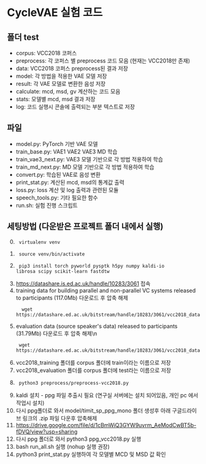 # CycleVAE 실험 코드
## 폴더 test
- corpus: VCC2018 코퍼스
- preprocess: 각 코퍼스 별 preprocess 코드 모음 (현재는 VCC2018만 존재)
- data: VCC2018 코퍼스 preprocess된 결과 저장
- model: 각 방법을 적용한 VAE 모델 저장
- result: 각 VAE 모델로 변환한 음성 저장
- calculate: mcd, msd, gv 계산하는 코드 모음
- stats: 모델별 mcd, msd 결과 저장
- log: 코드 실행시 콘솔에 출력되는 부분 텍스트로 저장
## 파일
- model.py: PyTorch 기반 VAE 모델
- train_base.py: VAE1 VAE2 VAE3 MD 학습
- train_vae3_next.py: VAE3 모델 기반으로 각 방법 적용하여 학습
- train_md_next.py: MD 모델 기반으로 각 방법 적용하여 학습
- convert.py: 학습된 VAE로 음성 변환
- print_stat.py: 계산된 mcd, msd의 통계값 출력
- loss.py: loss 계산 및 log 출력과 관련된 모듈
- speech_tools.py: 기타 필요한 함수
- run.sh: 실험 진행 스크립트

## 세팅방법 (다운받은 프로젝트 폴더 내에서 실행)
0. <code><pre> virtualenv venv </code></pre>
1. <code><pre> source venv/bin/activate </code></pre>
2. <code><pre> pip3 install torch pyworld pysptk h5py numpy kaldi-io librosa scipy scikit-learn fastdtw </code></pre>
3. https://datashare.is.ed.ac.uk/handle/10283/3061 접속
4. training data for building parallel and non-parallel VC systems released to participants (117.0Mb) 다운로드 후 압축 해제
   <pre><code>	wget https://datashare.ed.ac.uk/bitstream/handle/10283/3061/vcc2018_database_training.zip    </code></pre>
5. evaluation data (source speaker's data) released to participants (31.79Mb) 다운로드 후 압축 해제\n
   <pre><code> wget https://datashare.ed.ac.uk/bitstream/handle/10283/3061/vcc2018_database_evaluation.zip </code></pre>
6. vcc2018_training 폴더를 corpus 폴더에 train이라는 이름으로 저장
7. vcc2018_evaluation 폴더를 corpus 폴더에 test라는 이름으로 저장
8. <code><pre> python3 preprocess/preprocess-vcc2018.py </code></pre>
9. kaldi 설치 - ppg 파일 추출시 필요 (연구실 서버에는 설치 되어있음, 개인 pc 에서 작업시 설치) 
10. 다시 ppg폴더로 와서 model/timit_sp_ppg_mono 폴더 생성후 아래 구글드라이브 링크의 .zip 파일 다운후 압축해제
11. https://drive.google.com/file/d/1cBmWiQ3GYW9uvrm_AeModCwBT5b-fDVQ/view?usp=sharing 
12. 다시 ppg 폴더로 와서 python3 ppg_vcc2018.py 실행 
13. bash run_all.sh 실행 (nohup 실행 권장)
14. python3 print_stat.py 실행하여 각 모델별 MCD 및 MSD 값 확인

